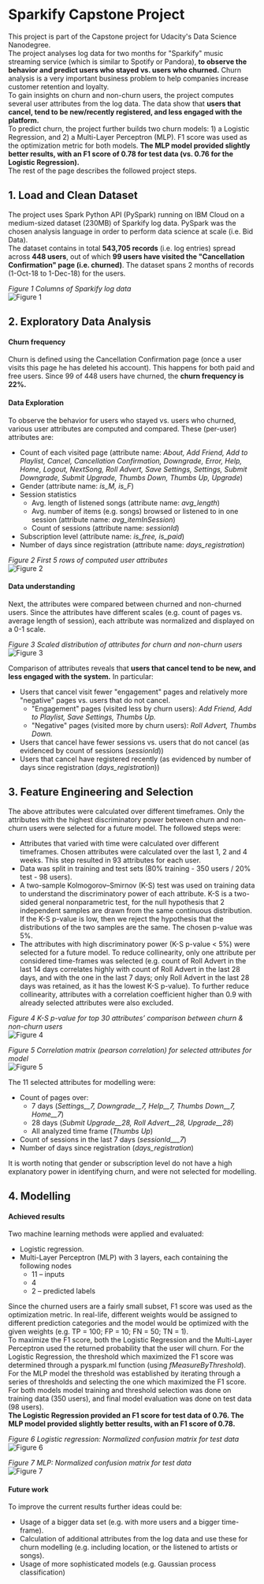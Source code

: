 # Sparkify Capstone Project
This project is part of the Capstone project for Udacity's Data Science Nanodegree.<br>
The project analyses log data for two months for "Sparkify" music streaming service (which is similar to Spotify or Pandora), **to observe the behavior and predict users who stayed vs. users who churned.** Churn analysis is a very important business problem to help companies increase customer retention and loyalty.<br>
To gain insights on churn and non-churn users, the project computes several user attributes from the log data. The data show that **users that cancel, tend to be new/recently registered, and less engaged with the platform.**<br>
To predict churn, the project further builds two churn models: 1) a Logistic Regression, and 2) a Multi-Layer Perceptron (MLP). F1 score was used as the optimization metric for both models. **The MLP model provided slightly better results, with an F1 score of 0.78 for test data (vs. 0.76 for the Logistic Regression).**<br>
The rest of the page describes the followed project steps.

## 1. Load and Clean Dataset
The project uses Spark Python API (PySpark) running on IBM Cloud on a medium-sized dataset (230MB) of Sparkify log data. PySpark was the chosen analysis language in order to perform data science at scale (i.e. Bid Data).<br>
The dataset contains in total **543,705 records** (i.e. log entries) spread across **448 users**, out of which **99 users have visited the "Cancellation Confirmation" page (i.e. churned)**. The dataset spans 2 months of records (1-Oct-18 to 1-Dec-18) for the users.<br>

*Figure 1 Columns of Sparkify log data*<br>
![Figure 1](/Blog_figures/1.png)

## 2. Exploratory Data Analysis
#### Churn frequency
Churn is defined using the Cancellation Confirmation page (once a user visits this page he has deleted his account). This happens for both paid and free users. Since 99 of 448 users have churned, the **churn frequency is 22%.**<br>
#### Data Exploration
To observe the behavior for users who stayed vs. users who churned, various user attributes are computed and compared. These (per-user) attributes are:
* Count of each visited page (attribute name: *About, Add Friend, Add to Playlist, Cancel, Cancellation Confirmation, Downgrade, Error, Help, Home, Logout, NextSong, Roll Advert, Save Settings, Settings, Submit Downgrade, Submit Upgrade, Thumbs Down, Thumbs Up, Upgrade*)
* Gender (attribute name: *is_M, is_F*)
* Session statistics
	* Avg. length of listened songs (attribute name: *avg_length*)
	* Avg. number of items (e.g. songs) browsed or listened to in one session (attribute name: *avg_itemInSession*)
	* Count of sessions (attribute name: *sessionId*)
* Subscription level (attribute name: *is_free, is_paid*)
* Number of days since registration (attribute name: *days_registration*)

*Figure 2 First 5 rows of computed user attributes*<br>
![Figure 2](/Blog_figures/2.png)
#### Data understanding
Next, the attributes were compared between churned and non-churned users. Since the attributes have different scales (e.g. count of pages vs. average length of session), each attribute was normalized and displayed on a 0-1 scale.<br>

*Figure 3 Scaled distribution of attributes for churn and non-churn users*<br>
![Figure 3](/Blog_figures/3.png)

Comparison of attributes reveals that **users that cancel tend to be new, and less engaged with the system.** In particular:
* Users that cancel visit fewer "engagement" pages and relatively more "negative" pages vs. users that do not cancel.
	* "Engagement" pages (visited less by churn users): *Add Friend, Add to Playlist, Save Settings, Thumbs Up.*
	* "Negative" pages (visited more by churn users): *Roll Advert, Thumbs Down.*
* Users that cancel have fewer sessions vs. users that do not cancel (as evidenced by count of sessions (*sessionId*))
* Users that cancel have registered recently (as evidenced by number of days since registration (*days_registration*))

## 3. Feature Engineering and Selection
The above attributes were calculated over different timeframes. Only the attributes with the highest discriminatory power between churn and non-churn users were selected for a future model. The followed steps were:
* Attributes that varied with time were calculated over different timeframes. Chosen attributes were calculated over the last 1, 2 and 4 weeks. This step resulted in 93 attributes for each user.
* Data was split in training and test sets (80% training - 350 users / 20% test - 98 users).
* A two-sample Kolmogorov–Smirnov (K-S) test was used on training data to understand the discriminatory power of each attribute. K-S is a two-sided general nonparametric test, for the null hypothesis that 2 independent samples are drawn from the same continuous distribution. If the K-S p-value is low, then we reject the hypothesis that the distributions of the two samples are the same. The chosen p-value was 5%.
* The attributes with high discriminatory power (K-S p-value < 5%) were selected for a future model. To reduce collinearity, only one attribute per considered time-frames was selected (e.g. count of Roll Advert in the last 14 days correlates highly with count of Roll Advert in the last 28 days, and with the one in the last 7 days; only Roll Advert in the last 28 days was retained, as it has the lowest K-S p-value). To further reduce collinearity, attributes with a correlation coefficient higher than 0.9 with already selected attributes were also excluded.

*Figure 4 K-S p-value for top 30 attributes’ comparison between churn & non-churn users*<br>
![Figure 4](/Blog_figures/4.png)
 
*Figure 5 Correlation matrix (pearson correlation) for selected attributes for model*<br>
![Figure 5](/Blog_figures/5.png)

The 11 selected attributes for modelling were:
* Count of pages over:
	* 7 days (*Settings__7, Downgrade__7, Help__7, Thumbs Down__7, Home__7*)
	* 28 days (*Submit Upgrade__28, Roll Advert__28, Upgrade__28*)
	* All analyzed time frame (*Thumbs Up*)
* Count of sessions in the last 7 days (*sessionId___7*)
* Number of days since registration (*days_registration*)

It is worth noting that gender or subscription level do not have a high explanatory power in identifying churn, and were not selected for modelling.

## 4. Modelling
#### Achieved results
Two machine learning methods were applied and evaluated:
* Logistic regression.
* Multi-Layer Perceptron (MLP) with 3 layers, each containing the following nodes
	* 11 – inputs
	* 4
	* 2 – predicted labels

Since the churned users are a fairly small subset, F1 score was used as the optimization metric. In real-life, different weights would be assigned to different prediction categories and the model would be optimized with the given weights (e.g. TP = 100; FP = 10; FN = 50; TN = 1).<br>
To maximize the F1 score, both the Logistic Regression and the Multi-Layer Perceptron used the returned probability that the user will churn. For the Logistic Regression, the threshold which maximized the F1 score was determined through a pyspark.ml function (using *fMeasureByThreshold*). For the MLP model the threshold was established by iterating through a series of thresholds and selecting the one which maximized the F1 score.<br>
For both models model training and threshold selection was done on training data (350 users), and final model evaluation was done on test data (98 users).<br>
**The Logistic Regression provided an F1 score for test data of 0.76. The MLP model provided slightly better results, with an F1 score of 0.78.**<br>

*Figure 6 Logistic regression: Normalized confusion matrix for test data*<br>
![Figure 6](/Blog_figures/6.png)

*Figure 7 MLP: Normalized confusion matrix for test data*<br>
![Figure 7](/Blog_figures/7.png)

#### Future work
To improve the current results further ideas could be:
* Usage of a bigger data set (e.g. with more users and a bigger time-frame).
* Calculation of additional attributes from the log data and use these for churn modelling (e.g. including location, or the listened to artists or songs).
* Usage of more sophisticated models (e.g. Gaussian process classification)
